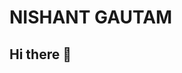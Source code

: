 # NISHANT GAUTAM

## Hi there 👋

<!--
**nishupandit/nishupandit** is a ✨ _special_ ✨ repository because its `README.md` (this file) appears on your GitHub profile.

Here are some ideas to get you started:

(- 🔭 I’m currently working on Git)
- 🌱 I’m currently learning RPA,Hadoop,AI/ML
- 👯 I’m looking to collaborate on AI OR Data analytics projects
- 🤔 I’m looking for help with 
- 💬 Ask me about:
- 📫 How to reach me:  directly on email panditnishantg@gmail.com
- 😄 Pronouns: ...
- ⚡ Fun fact: ...
-->
